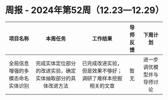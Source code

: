 # 周报 - 2024年第52周（12.23—12.29）


|  项目名称  |         本周任务         | 工作结果 | 导师反馈 |  下周计划| 
|:----------:|:--------------------:|:--:|:--------:|:--------:|
|  全局信息增强的多模态命名实体识别       |完成实体定位部分的改进实验，确定实体抽取部分的具体改进方法 | 已完成改进实验，但是效果不够好；调研了难样本挖掘相关的文章 | 暂无  | 进一步调优模型并与导师讨论
